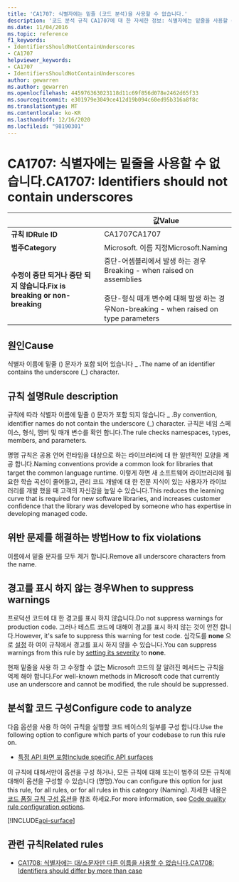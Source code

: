 ```yaml
---
title: 'CA1707: 식별자에는 밑줄 (코드 분석)을 사용할 수 없습니다.'
description: '코드 분석 규칙 CA1707에 대 한 자세한 정보: 식별자에는 밑줄을 사용할 수 없습니다.'
ms.date: 11/04/2016
ms.topic: reference
f1_keywords:
- IdentifiersShouldNotContainUnderscores
- CA1707
helpviewer_keywords:
- CA1707
- IdentifiersShouldNotContainUnderscores
author: gewarren
ms.author: gewarren
ms.openlocfilehash: 445976363023118d11c69f856d078e2462d65f33
ms.sourcegitcommit: e301979e3049ce412d19b094c60ed95b316a8f8c
ms.translationtype: MT
ms.contentlocale: ko-KR
ms.lasthandoff: 12/16/2020
ms.locfileid: "98190301"
---
```

# <a name="ca1707-identifiers-should-not-contain-underscores"></a><span data-ttu-id="52164-103">CA1707: 식별자에는 밑줄을 사용할 수 없습니다.</span><span class="sxs-lookup"><span data-stu-id="52164-103">CA1707: Identifiers should not contain underscores</span></span>

| | <span data-ttu-id="52164-104">값</span><span class="sxs-lookup"><span data-stu-id="52164-104">Value</span></span> |
|-|-|
| <span data-ttu-id="52164-105">**규칙 ID**</span><span class="sxs-lookup"><span data-stu-id="52164-105">**Rule ID**</span></span> |<span data-ttu-id="52164-106">CA1707</span><span class="sxs-lookup"><span data-stu-id="52164-106">CA1707</span></span>|
| <span data-ttu-id="52164-107">**범주**</span><span class="sxs-lookup"><span data-stu-id="52164-107">**Category**</span></span> |<span data-ttu-id="52164-108">Microsoft. 이름 지정</span><span class="sxs-lookup"><span data-stu-id="52164-108">Microsoft.Naming</span></span>|
| <span data-ttu-id="52164-109">**수정이 중단 되거나 중단 되지 않습니다.**</span><span class="sxs-lookup"><span data-stu-id="52164-109">**Fix is breaking or non-breaking**</span></span> |<span data-ttu-id="52164-110">중단-어셈블리에서 발생 하는 경우</span><span class="sxs-lookup"><span data-stu-id="52164-110">Breaking - when raised on assemblies</span></span><br/><br/><span data-ttu-id="52164-111">중단-형식 매개 변수에 대해 발생 하는 경우</span><span class="sxs-lookup"><span data-stu-id="52164-111">Non-breaking - when raised on type parameters</span></span>|

## <a name="cause"></a><span data-ttu-id="52164-112">원인</span><span class="sxs-lookup"><span data-stu-id="52164-112">Cause</span></span>

<span data-ttu-id="52164-113">식별자 이름에 밑줄 () 문자가 포함 되어 있습니다 \_ .</span><span class="sxs-lookup"><span data-stu-id="52164-113">The name of an identifier contains the underscore (\_) character.</span></span>

## <a name="rule-description"></a><span data-ttu-id="52164-114">규칙 설명</span><span class="sxs-lookup"><span data-stu-id="52164-114">Rule description</span></span>

<span data-ttu-id="52164-115">규칙에 따라 식별자 이름에 밑줄 () 문자가 포함 되지 않습니다 \_ .</span><span class="sxs-lookup"><span data-stu-id="52164-115">By convention, identifier names do not contain the underscore (\_) character.</span></span> <span data-ttu-id="52164-116">규칙은 네임 스페이스, 형식, 멤버 및 매개 변수를 확인 합니다.</span><span class="sxs-lookup"><span data-stu-id="52164-116">The rule checks namespaces, types, members, and parameters.</span></span>

<span data-ttu-id="52164-117">명명 규칙은 공용 언어 런타임을 대상으로 하는 라이브러리에 대 한 일반적인 모양을 제공 합니다.</span><span class="sxs-lookup"><span data-stu-id="52164-117">Naming conventions provide a common look for libraries that target the common language runtime.</span></span> <span data-ttu-id="52164-118">이렇게 하면 새 소프트웨어 라이브러리에 필요한 학습 곡선이 줄어들고, 관리 코드 개발에 대 한 전문 지식이 있는 사용자가 라이브러리를 개발 했을 때 고객의 자신감을 높일 수 있습니다.</span><span class="sxs-lookup"><span data-stu-id="52164-118">This reduces the learning curve that is required for new software libraries, and increases customer confidence that the library was developed by someone who has expertise in developing managed code.</span></span>

## <a name="how-to-fix-violations"></a><span data-ttu-id="52164-119">위반 문제를 해결하는 방법</span><span class="sxs-lookup"><span data-stu-id="52164-119">How to fix violations</span></span>

<span data-ttu-id="52164-120">이름에서 밑줄 문자를 모두 제거 합니다.</span><span class="sxs-lookup"><span data-stu-id="52164-120">Remove all underscore characters from the name.</span></span>

## <a name="when-to-suppress-warnings"></a><span data-ttu-id="52164-121">경고를 표시 하지 않는 경우</span><span class="sxs-lookup"><span data-stu-id="52164-121">When to suppress warnings</span></span>

<span data-ttu-id="52164-122">프로덕션 코드에 대 한 경고를 표시 하지 않습니다.</span><span class="sxs-lookup"><span data-stu-id="52164-122">Do not suppress warnings for production code.</span></span> <span data-ttu-id="52164-123">그러나 테스트 코드에 대해이 경고를 표시 하지 않는 것이 안전 합니다.</span><span class="sxs-lookup"><span data-stu-id="52164-123">However, it's safe to suppress this warning for test code.</span></span> <span data-ttu-id="52164-124">심각도를 **none** 으로 [설정](../configuration-options.md#severity-level) 하 여이 규칙에서 경고를 표시 하지 않을 수 있습니다.</span><span class="sxs-lookup"><span data-stu-id="52164-124">You can suppress warnings from this rule by [setting its severity](../configuration-options.md#severity-level) to **none**.</span></span>

<span data-ttu-id="52164-125">현재 밑줄을 사용 하 고 수정할 수 없는 Microsoft 코드의 잘 알려진 메서드는 규칙을 억제 해야 합니다.</span><span class="sxs-lookup"><span data-stu-id="52164-125">For well-known methods in Microsoft code that currently use an underscore and cannot be modified, the rule should be suppressed.</span></span>

## <a name="configure-code-to-analyze"></a><span data-ttu-id="52164-126">분석할 코드 구성</span><span class="sxs-lookup"><span data-stu-id="52164-126">Configure code to analyze</span></span>

<span data-ttu-id="52164-127">다음 옵션을 사용 하 여이 규칙을 실행할 코드 베이스의 일부를 구성 합니다.</span><span class="sxs-lookup"><span data-stu-id="52164-127">Use the following option to configure which parts of your codebase to run this rule on.</span></span>

- [<span data-ttu-id="52164-128">특정 API 화면 포함</span><span class="sxs-lookup"><span data-stu-id="52164-128">Include specific API surfaces</span></span>](#include-specific-api-surfaces)

<span data-ttu-id="52164-129">이 규칙에 대해서만이 옵션을 구성 하거나, 모든 규칙에 대해 또는이 범주의 모든 규칙에 대해이 옵션을 구성할 수 있습니다 (명명).</span><span class="sxs-lookup"><span data-stu-id="52164-129">You can configure this option for just this rule, for all rules, or for all rules in this category (Naming).</span></span> <span data-ttu-id="52164-130">자세한 내용은 [코드 품질 규칙 구성 옵션](../code-quality-rule-options.md)을 참조 하세요.</span><span class="sxs-lookup"><span data-stu-id="52164-130">For more information, see [Code quality rule configuration options](../code-quality-rule-options.md).</span></span>

[!INCLUDE[api-surface](~/includes/code-analysis/api-surface.md)]

## <a name="related-rules"></a><span data-ttu-id="52164-131">관련 규칙</span><span class="sxs-lookup"><span data-stu-id="52164-131">Related rules</span></span>

- [<span data-ttu-id="52164-132">CA1708: 식별자에는 대/소문자만 다른 이름을 사용할 수 없습니다.</span><span class="sxs-lookup"><span data-stu-id="52164-132">CA1708: Identifiers should differ by more than case</span></span>](ca1708.md)
